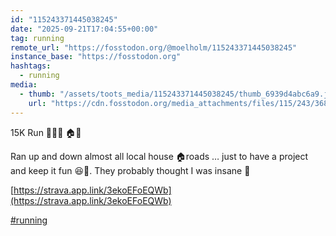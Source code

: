 ```yaml
---
id: "115243371445038245"
date: "2025-09-21T17:04:55+00:00"
tag: running
remote_url: "https://fosstodon.org/@moelholm/115243371445038245"
instance_base: "https://fosstodon.org"
hashtags:
  - running
media:
  - thumb: "/assets/toots_media/115243371445038245/thumb_6939d4abc6a9.jpeg"
    url: "https://cdn.fosstodon.org/media_attachments/files/115/243/368/158/803/657/original/443e88ea3e703f77.jpeg"
---
```

15K Run 🏃🏽‍♀️ 🏠🏡

Ran up and down almost all local house 🏠roads … just to have a project and keep it fun 😆🤪. They probably thought I was insane 🤭

[https://strava.app.link/3ekoEFoEQWb](https://strava.app.link/3ekoEFoEQWb)

[#running](https://fosstodon.org/tags/running)
